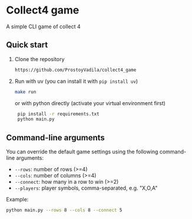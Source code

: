 # Collect4 game

A simple CLI game of collect 4

## Quick start

1. Clone the repository

   ```bash
   https://github.com/ProstoyVadila/collect4_game
   ```

2. Run with uv (you can install it with `pip install uv`)

   ```bash
   make run
   ```

   or with python directly (activate your virtual environment first)

   ```bash
    pip install -r requirements.txt
    python main.py
   ```

## Command-line arguments

You can override the default game settings using the following command-line arguments:

- `--rows`: number of rows (>=4)
- `--cols`: number of columns (>=4)
- `--connect`: how many in a row to win (>=2)
- `--players`: player symbols, comma-separated, e.g. "X,O,A"

Example:

```bash
python main.py --rows 8 --cols 8 --connect 5
```
